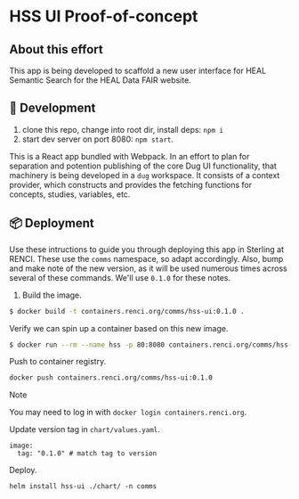 # HSS UI Proof-of-concept

## About this effort

This app is being developed to scaffold a new user interface for HEAL Semantic Search for the HEAL Data FAIR website.

## 🚧 Development

1. clone this repo, change into root dir, install deps: `npm i`
2. start dev server on port 8080: `npm start`.

This is a React app bundled with Webpack. In an effort to plan for separation and potention publishing of the core Dug UI functionality, that machinery is being developed in a `dug` workspace. It consists of a context provider, which constructs and provides the fetching functions for concepts, studies, variables, etc.

## 📦 Deployment

Use these intructions to guide you through deploying this app in Sterling at RENCI.
These use the `comms` namespace, so adapt accordingly. Also, bump and make note of the new version, as it will be used numerous times across several of these commands. We'll use `0.1.0` for these notes.

1. Build the image.

```bash
$ docker build -t containers.renci.org/comms/hss-ui:0.1.0 .

```

Verify we can spin up a container based on this new image.

```bash
$ docker run --rm --name hss -p 80:8080 containers.renci.org/comms/hss-ui:0.1.0
```

Push to container registry.
```bash
docker push containers.renci.org/comms/hss-ui:0.1.0
```

> [!NOTE]
> You may need to log in with `docker login containers.renci.org`.


Update version tag in `chart/values.yaml`.
```
image:
  tag: "0.1.0" # match tag to version
```

Deploy.
```
helm install hss-ui ./chart/ -n comms
```
